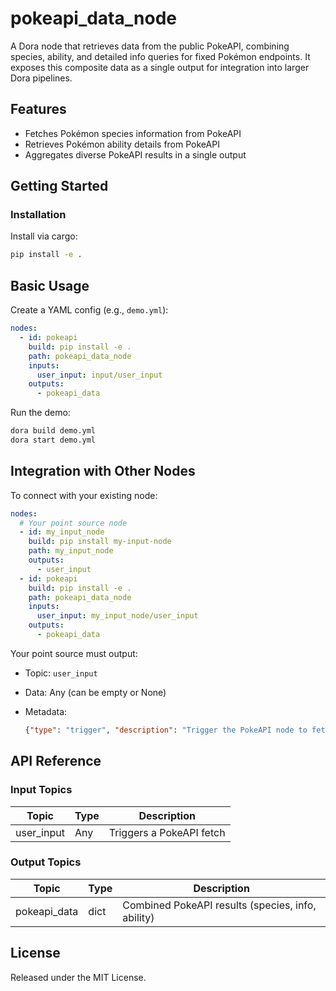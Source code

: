 # pokeapi_data_node

A Dora node that retrieves data from the public PokeAPI, combining species, ability, and detailed info queries for fixed Pokémon endpoints. It exposes this composite data as a single output for integration into larger Dora pipelines.

## Features
- Fetches Pokémon species information from PokeAPI
- Retrieves Pokémon ability details from PokeAPI
- Aggregates diverse PokeAPI results in a single output

## Getting Started

### Installation
Install via cargo:
```bash
pip install -e .
```

## Basic Usage

Create a YAML config (e.g., `demo.yml`):

```yaml
nodes:
  - id: pokeapi
    build: pip install -e .
    path: pokeapi_data_node
    inputs:
      user_input: input/user_input
    outputs:
      - pokeapi_data
```

Run the demo:

```bash
dora build demo.yml
dora start demo.yml
```

## Integration with Other Nodes

To connect with your existing node:

```yaml
nodes:
  # Your point source node
  - id: my_input_node
    build: pip install my-input-node
    path: my_input_node
    outputs:
      - user_input
  - id: pokeapi
    build: pip install -e .
    path: pokeapi_data_node
    inputs:
      user_input: my_input_node/user_input
    outputs:
      - pokeapi_data
```

Your point source must output:

* Topic: `user_input`
* Data: Any (can be empty or None)
* Metadata:

  ```json
  {"type": "trigger", "description": "Trigger the PokeAPI node to fetch."}
  ```

## API Reference

### Input Topics

| Topic      | Type   | Description                 |
| ---------- | ------ | -------------------------- |
| user_input | Any    | Triggers a PokeAPI fetch   |

### Output Topics

| Topic         | Type   | Description                             |
| ------------- | ------ | --------------------------------------- |
| pokeapi_data  | dict   | Combined PokeAPI results (species, info, ability) |

## License

Released under the MIT License.
